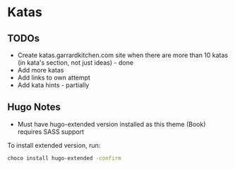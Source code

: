 # Katas

## TODOs

- Create katas.garrardkitchen.com site when there are more than 10 katas (in kata's section, not just ideas) - done
- Add more katas
- Add links to own attempt
- Add kata hints - partially


## Hugo Notes

- Must have hugo-extended version installed as this theme (Book) requires SASS support

To install extended version, run:
```bash
choco install hugo-extended -confirm
```